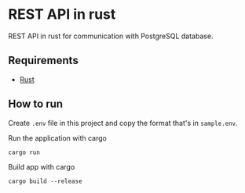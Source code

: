 # REST API in rust

REST API in rust for communication with PostgreSQL database.

## Requirements

 - [Rust](https://www.rust-lang.org)

## How to run

Create `.env` file in this project and copy the format that's in `sample.env`.

Run the application with cargo

```
cargo run
```

Build app with cargo

```
cargo build --release
```